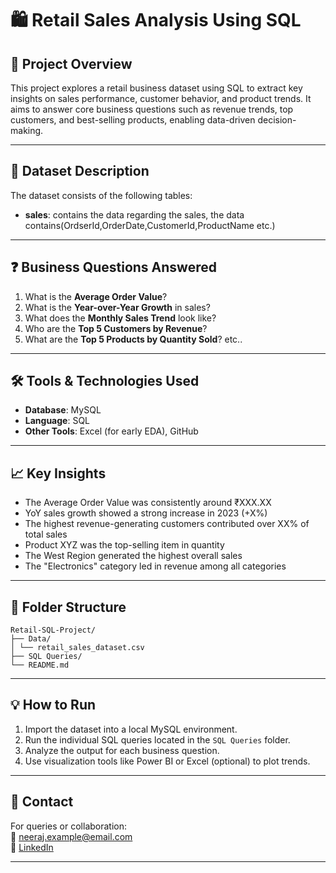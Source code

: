 # 🛍️ Retail Sales Analysis Using SQL

## 📌 Project Overview
This project explores a retail business dataset using SQL to extract key insights on sales performance, customer behavior, and product trends. It aims to answer core business questions such as revenue trends, top customers, and best-selling products, enabling data-driven decision-making.

---

## 📂 Dataset Description
The dataset consists of the following tables:

- **sales**: contains the data regarding the sales, the data contains(OrdserId,OrderDate,CustomerId,ProductName etc.)
---

## ❓ Business Questions Answered
1. What is the **Average Order Value**?
2. What is the **Year-over-Year Growth** in sales?
3. What does the **Monthly Sales Trend** look like?
4. Who are the **Top 5 Customers by Revenue**?
5. What are the **Top 5 Products by Quantity Sold**? etc..
---

## 🛠️ Tools & Technologies Used
- **Database**: MySQL
- **Language**: SQL
- **Other Tools**: Excel (for early EDA), GitHub

---

## 📈 Key Insights
- The Average Order Value was consistently around ₹XXX.XX
- YoY sales growth showed a strong increase in 2023 (+X%)
- The highest revenue-generating customers contributed over XX% of total sales
- Product XYZ was the top-selling item in quantity
- The West Region generated the highest overall sales
- The "Electronics" category led in revenue among all categories

---

## 📁 Folder Structure
```
Retail-SQL-Project/
├── Data/
│ └── retail_sales_dataset.csv
├── SQL Queries/
└── README.md
```

---

## 💡 How to Run
1. Import the dataset into a local MySQL environment.
2. Run the individual SQL queries located in the `SQL Queries` folder.
3. Analyze the output for each business question.
4. Use visualization tools like Power BI or Excel (optional) to plot trends.

---

## 🤝 Contact
For queries or collaboration:  
📧 neeraj.example@email.com  
🔗 [LinkedIn](https://www.linkedin.com/in/your-profile)

---

